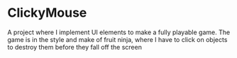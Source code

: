 # ClickyMouse
 A project where I implement UI elements to make a fully playable game. The game is in the style and make of fruit ninja, where I have to click on objects to destroy them before they fall off the screen
